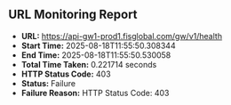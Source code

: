 ## URL Monitoring Report

- **URL:** https://api-gw1-prod1.fisglobal.com/gw/v1/health
- **Start Time:** 2025-08-18T11:55:50.308344
- **End Time:** 2025-08-18T11:55:50.530058
- **Total Time Taken:** 0.221714 seconds
- **HTTP Status Code:** 403
- **Status:** Failure
- **Failure Reason:** HTTP Status Code: 403
